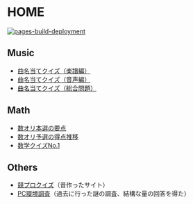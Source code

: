 # HOME
[![pages-build-deployment](https://github.com/tenorist/notes/actions/workflows/pages/pages-build-deployment/badge.svg)](https://github.com/tenorist/notes/actions/workflows/pages/pages-build-deployment)

## Music
- [曲名当てクイズ（楽譜編）](music/musiq-score.md)
- [曲名当てクイズ（音声編）](music/musiq-sound.md)
- [曲名当てクイズ（総合問題）](music/general1.md)

## Math
- [数オリ本選の要点](math/ho_tips.md)
- [数オリ予選の得点推移](math/yo.md)
- [数学クイズNo.1](math/quiz1/gate.md)

## Others
- [競プロクイズ](https://tenory.wixsite.com/kyopro-quiz1)（昔作ったサイト）
- [PC環境調査](others/pc-survey.pdf)（過去に行った謎の調査、結構な量の回答を得た）